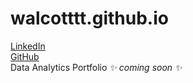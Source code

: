 # walcotttt.github.io

[LinkedIn](https://www.linkedin.com/in/amarylis-v/)<br>
[GitHub](https://github.com/walcotttt)<br>
Data Analytics Portfolio *✨ coming soon ✨*
